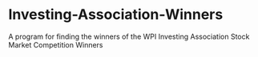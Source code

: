 # Investing-Association-Winners
A program for finding the winners of the WPI Investing Association Stock Market Competition Winners

